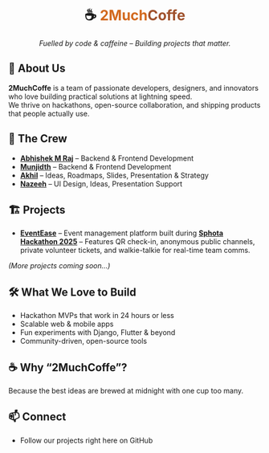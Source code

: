 <div align="center">
  <h1>☕ <span style="color:chocolate;">2Much</span><span style="color:sienna;">Coffe</span></h1>
  <p><em>Fuelled by code & caffeine – Building projects that matter.</em></p>
</div>

## 🚀 About Us
**2MuchCoffe** is a team of passionate developers, designers, and innovators who love building practical solutions at lightning speed.  
We thrive on hackathons, open-source collaboration, and shipping products that people actually use.


## 👥 The Crew
- **[Abhishek M Raj](https://github.com/Prince-of-death)** – Backend & Frontend Development  
- **[Munjidth](https://github.com/munjidvh)** – Backend & Frontend Development  
- **[Akhil]()** – Ideas, Roadmaps, Slides, Presentation & Strategy  
- **[Nazeeh](https://github.com/nazeeh-v)** – UI Design, Ideas, Presentation Support

## 🏗 Projects
- [**EventEase**](https://github.com/2MuchCoffe/EventEase) – Event management platform built during [**Sphota Hackathon 2025**](https://www.sphota.ieee.uck.ac.in/)
  – Features QR check-in, anonymous public channels, private volunteer tickets, and walkie-talkie for real-time team comms.

*(More projects coming soon…)*


## 🛠 What We Love to Build
- Hackathon MVPs that work in 24 hours or less
- Scalable web & mobile apps
- Fun experiments with Django, Flutter & beyond
- Community-driven, open-source tools


## ☕ Why “2MuchCoffe”?
Because the best ideas are brewed at midnight with one cup too many.



## 📫 Connect
- Follow our projects right here on GitHub  
